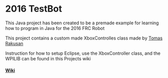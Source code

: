 # 2016 TestBot
This Java project has been created to be a premade example for learning how to program in Java for the 2016 FRC Robot

This project contains a custom made XboxControlles class made by [Tomas Rakusan](https://github.com/rakusan2)

Instruction for how to setup Eclipse, use the XboxController class, and the WPILIB can be found in this Projects wiki

#### [Wiki](../../wiki)
